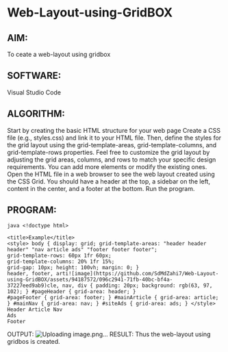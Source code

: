 # Web-Layout-using-GridBOX
## AIM:
To ceate a web-layout using gridbox

## SOFTWARE:
Visual Studio Code
 
## ALGORITHM:
Start by creating the basic HTML structure for your web page
Create a CSS file (e.g., styles.css) and link it to your HTML file. Then, define the styles for the grid layout using the grid-template-areas, grid-template-columns, and grid-template-rows properties.
Feel free to customize the grid layout by adjusting the grid areas, columns, and rows to match your specific design requirements. You can add more elements or modify the existing ones.
Open the HTML file in a web browser to see the web layout created using the CSS Grid. You should have a header at the top, a sidebar on the left, content in the center, and a footer at the bottom.
Run the program.
## PROGRAM:
~~~
java <!doctype html>

<title>Example</title>
<style> body { display: grid; grid-template-areas: "header header header" "nav article ads" "footer footer footer";
grid-template-rows: 60px 1fr 60px;
grid-template-columns: 20% 1fr 15%;
grid-gap: 10px; height: 100vh; margin: 0; }
header, footer, arti![image](https://github.com/SdMdZahi7/Web-Layout-using-GridBOX/assets/94187572/096c2941-71fb-40bc-bf4a-37227eed9ab9)cle, nav, div { padding: 20px; background: rgb(63, 97, 102); } #pageHeader { grid-area: header; }
#pageFooter { grid-area: footer; } #mainArticle { grid-area: article; } #mainNav { grid-area: nav; } #siteAds { grid-area: ads; } </style> Header Article Nav
Ads
Footer
~~~
OUTPUT:
![Uploading image.png…]()
RESULT:
Thus the web-layout using gridbos is created.

